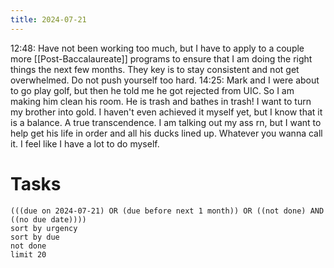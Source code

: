 ```yaml
---
title: 2024-07-21
---
```

12:48: Have not been working too much, but I have to apply to a couple more [[Post-Baccalaureate]] programs to ensure that I am doing the right things the next few months. They key is to stay consistent and not get overwhelmed. Do not push yourself too hard. 
14:25: Mark and I were about to go play golf, but then he told me he got rejected from UIC. So I am making him clean his room. He is trash and bathes in trash! I want to turn my brother into gold. I haven't even achieved it myself yet, but I know that it is a balance. A true transcendence. I am talking out my ass rn, but I want to help get his life in order and all his ducks lined up. Whatever you wanna call it. I feel like I have a lot to do myself.
# Tasks
```tasks
(((due on 2024-07-21) OR (due before next 1 month)) OR ((not done) AND ((no due date))))
sort by urgency
sort by due
not done
limit 20
```